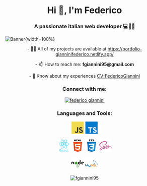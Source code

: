 <h1 align="center">Hi 👋, I'm Federico</h1>
<h3 align="center">A passionate italian web developer 💻🤌🏼</h3>

![Banner](https://warisradji.com/images/thumbnails/hello-world.png){width=100%}

<p align="center">- 👨‍💻 All of my projects are available at <a href="https://portfolio-gianninifederico.netlify.app/">https://portfolio-gianninifederico.netlify.app/</a></p>
<p align="center">- 📫 How to reach me: <strong> fgiannini95@gmail.com</strong></p>
<p align="center">- 📄 Know about my experiences <a href="https://www.figma.com/file/mCgu9irKp3v7HsFUP52LsT/CV-FedericoGiannini?type=design&mode=design&t=GUfx4EttEuYs3NVi-0">CV-FedericoGiannini</a></p>

<h3 align="center">Connect with me:</h3>
<p align="center">
  <a href="https://www.linkedin.com/in/federico-giannini95/" target="blank"><img src="https://raw.githubusercontent.com/rahuldkjain/github-profile-readme-generator/master/src/images/icons/Social/linked-in-alt.svg" alt="federico giannini" height="30" width="40" /></a>
</p>

<h3 align="center">Languages and Tools:</h3>

<p align="center">
<img src="https://raw.githubusercontent.com/devicons/devicon/master/icons/javascript/javascript-original.svg" alt="javascript" width="40" height="40"/>
<img src="https://raw.githubusercontent.com/devicons/devicon/master/icons/typescript/typescript-original.svg" alt="typescript" width="40" height="40"/>
</p>

<p align="center">
<img src="https://raw.githubusercontent.com/devicons/devicon/master/icons/react/react-original-wordmark.svg" alt="react" width="40" height="40"/>
<img src="https://raw.githubusercontent.com/devicons/devicon/master/icons/html5/html5-original-wordmark.svg" alt="html5" width="40" height="40"/>
<img src="https://raw.githubusercontent.com/devicons/devicon/master/icons/css3/css3-original-wordmark.svg" alt="css3" width="40" height="40"/>
<img src="https://raw.githubusercontent.com/devicons/devicon/master/icons/sass/sass-original.svg" alt="sass" width="40" height="40"/>
</p>

<p align="center">
<img src="https://raw.githubusercontent.com/devicons/devicon/master/icons/nodejs/nodejs-original-wordmark.svg" alt="nodejs" width="40" height="40"/>
<img src="https://raw.githubusercontent.com/devicons/devicon/master/icons/mysql/mysql-original-wordmark.svg" alt="mysql" width="40" height="40"/>
</p>

<p align="center"><img src="https://github-readme-stats.vercel.app/api/top-langs?username=fgiannini95&show_icons=true&locale=en&layout=compact" alt="fgiannini95" /></p>
